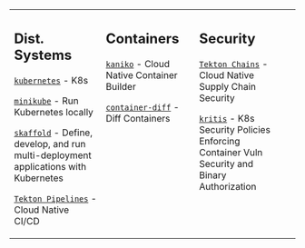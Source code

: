 <table><tr><td valign="top" width="33%">

## Dist. Systems

[`kubernetes`](https://github.com/kubernetes/kubernetes) - K8s

[`minikube`](https://github.com/kubernetes/minikube) - Run Kubernetes locally

[`skaffold`](https://github.com/GoogleContainerTools/skaffold) - Define, develop, and run multi-deployment applications with Kubernetes

[`Tekton Pipelines`](https://github.com/tektoncd/pipeline) - Cloud Native CI/CD

</td><td valign="top" width="33%">

## Containers

[`kaniko`](https://github.com/GoogleContainerTools/kaniko) - Cloud Native Container Builder

[`container-diff`](https://github.com/GoogleContainerTools/container-diff) - Diff Containers

</td><td valign="top" width="33%">

## Security

[`Tekton Chains`](https://github.com/tektoncd/chains) - Cloud Native Supply Chain Security

[`kritis`](https://github.com/grafeas/kritis) - K8s Security Policies Enforcing Container Vuln Security and Binary Authorization

</td><td valign="top" width="33%">
